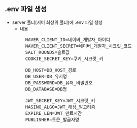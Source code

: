 ## .env 파일 생성
* server 폴더(서버 최상위 폴더)에 .env 파일 생성
  * 내용
    <pre>
      NAVER_CLIENT_ID=네이버_개발자_아이디
      NAVER_CLIENT_SECRET=네이버_개발자_시크릿_코드
      SALT_ROUNDS=솔트값
      COOKIE_SECRET_KEY=쿠키_시크릿_키

      DB_HOST=DB_HOST_경로
      DB_USER=DB_유저명
      DB_PASSWORD=DB_유저_비밀번호
      DB_DATABASE=DB명

      JWT_SECRET_KEY=JWT_시크릿_키
      HASING_ALGO=JWT_해싱_알고리즘
      EXPIRE_LEN=JWT_만료시간
      PUBLISHER=토큰_발급자명
    </pre>